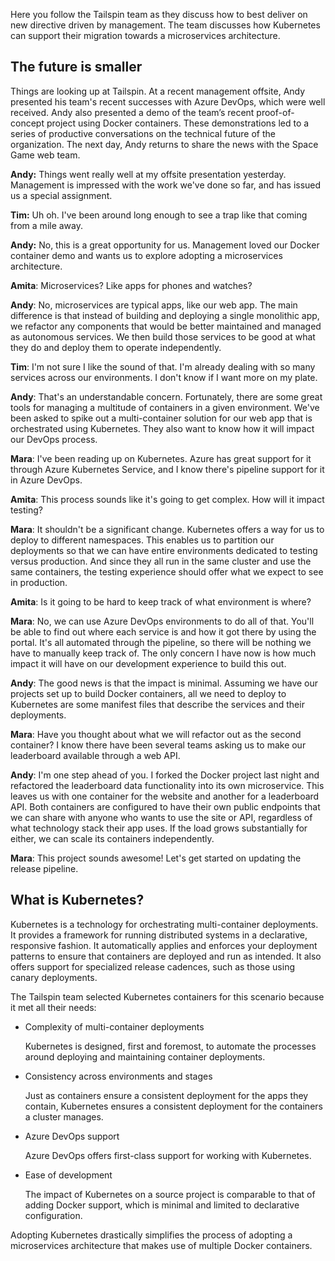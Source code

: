 Here you follow the Tailspin team as they discuss how to best deliver on new directive driven by management. The team discusses how Kubernetes can support their migration towards a microservices architecture.

## The future is smaller

Things are looking up at Tailspin. At a recent management offsite, Andy presented his team's recent successes with Azure DevOps, which were well received. Andy also presented a demo of the team’s recent proof-of-concept project using Docker containers. These demonstrations led to a series of productive conversations on the technical future of the organization. The next day, Andy returns to share the news with the Space Game web team.

**Andy:** Things went really well at my offsite presentation yesterday. Management is impressed with the work we've done so far, and has issued us a special assignment.

**Tim:** Uh oh. I've been around long enough to see a trap like that coming from a mile away.

**Andy:** No, this is a great opportunity for us. Management loved our Docker container demo and wants us to explore adopting a microservices architecture.

**Amita**: Microservices? Like apps for phones and watches?

**Andy**: No, microservices are typical apps, like our web app. The main difference is that instead of building and deploying a single monolithic app, we refactor any components that would be better maintained and managed as autonomous services. We then build those services to be good at what they do and deploy them to operate independently.

**Tim**: I'm not sure I like the sound of that. I'm already dealing with so many services across our environments. I don't know if I want more on my plate.

**Andy**: That's an understandable concern. Fortunately, there are some great tools for managing a multitude of containers in a given environment. We've been asked to spike out a multi-container solution for our web app that is orchestrated using Kubernetes. They also want to know how it will impact our DevOps process.

**Mara**: I've been reading up on Kubernetes. Azure has great support for it through Azure Kubernetes Service, and I know there's pipeline support for it in Azure DevOps.

**Amita**: This process sounds like it's going to get complex. How will it impact testing?

**Mara**: It shouldn't be a significant change. Kubernetes offers a way for us to deploy to different namespaces. This enables us to partition our deployments so that we can have entire environments dedicated to testing versus production. And since they all run in the same cluster and use the same containers, the testing experience should offer what we expect to see in production.

**Amita**: Is it going to be hard to keep track of what environment is where?

**Mara**: No, we can use Azure DevOps environments to do all of that. You'll be able to find out where each service is and how it got there by using the portal. It's all automated through the pipeline, so there will be nothing we have to manually keep track of. The only concern I have now is how much impact it will have on our development experience to build this out.

**Andy**: The good news is that the impact is minimal. Assuming we have our projects set up to build Docker containers, all we need to deploy to Kubernetes are some manifest files that describe the services and their deployments.

**Mara**: Have you thought about what we will refactor out as the second container? I know there have been several teams asking us to make our leaderboard available through a web API.

**Andy**: I'm one step ahead of you. I forked the Docker project last night and refactored the leaderboard data functionality into its own microservice. This leaves us with one container for the website and another for a leaderboard API. Both containers are configured to have their own public endpoints that we can share with anyone who wants to use the site or API, regardless of what technology stack their app uses. If the load grows substantially for either, we can scale its containers independently.

**Mara**: This project sounds awesome! Let's get started on updating the release pipeline.

## What is Kubernetes?

Kubernetes is a technology for orchestrating multi-container deployments. It provides a framework for running distributed systems in a declarative, responsive fashion. It automatically applies and enforces your deployment patterns to ensure that containers are deployed and run as intended. It also offers support for specialized release cadences, such as those using canary deployments.  

The Tailspin team selected Kubernetes containers for this scenario because it met all their needs:
* Complexity of multi-container deployments

    Kubernetes is designed, first and foremost, to automate the processes around deploying and maintaining container deployments.
* Consistency across environments and stages

    Just as containers ensure a consistent deployment for the apps they contain, Kubernetes ensures a consistent deployment for the containers a cluster manages.
* Azure DevOps support

    Azure DevOps offers first-class support for working with Kubernetes.
* Ease of development

    The impact of Kubernetes on a source project is comparable to that of adding Docker support, which is minimal and limited to declarative configuration.

Adopting Kubernetes drastically simplifies the process of adopting a microservices architecture that makes use of multiple Docker containers.